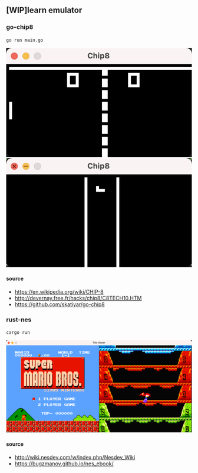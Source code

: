 ## [WIP]learn emulator

### go-chip8
``` shell
go run main.go
```
![pong](./preview/chip8-pong.png)
![tetris](./preview/chip8-tetris.png)

#### source
* https://en.wikipedia.org/wiki/CHIP-8
* http://devernay.free.fr/hacks/chip8/C8TECH10.HTM
* https://github.com/skatiyar/go-chip8

### rust-nes
```shell
cargo run
```

![nes](./preview/nes.png)

#### source
* http://wiki.nesdev.com/w/index.php/Nesdev_Wiki
* https://bugzmanov.github.io/nes_ebook/

